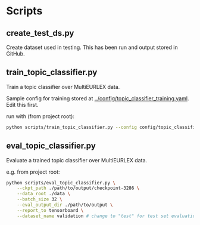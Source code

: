# Scripts

## create_test_ds.py

Create dataset used in testing. This has been run and output stored in GitHub.

## train_topic_classifier.py

Train a topic classifier over MultiEURLEX data.

Sample config for training stored at [../config/topic_classifier_training.yaml](../config/topic_classifier_training.yml). Edit this first.

run with (from project root):
```bash
python scripts/train_topic_classifier.py --config config/topic_classifier_training.yml
```

## eval_topic_classifier.py

Evaluate a trained topic classifier over MultiEURLEX data.

e.g. from project root:
```bash
python scripts/eval_topic_classifier.py \
    --ckpt_path ./path/to/output/checkpoint-3286 \
    --data_root ./data \
    --batch_size 32 \
    --eval_output_dir ./path/to/output \
    --report_to tensorboard \
    --dataset_name validation # change to "test" for test set evaluation
```
